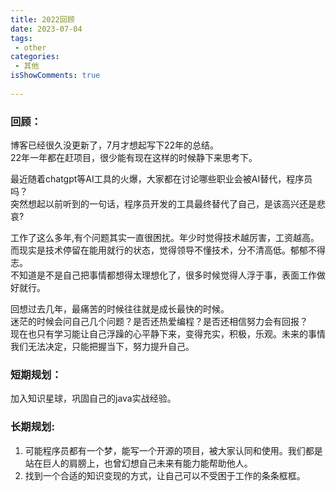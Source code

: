 ```yaml
---
title: 2022回顾
date: 2023-07-04
tags:
 - other
categories: 
 - 其他
isShowComments: true
 
---
```


### 回顾：
博客已经很久没更新了，7月才想起写下22年的总结。  
22年一年都在赶项目，很少能有现在这样的时候静下来思考下。


最近随着chatgpt等AI工具的火爆，大家都在讨论哪些职业会被AI替代，程序员吗？  
突然想起以前听到的一句话，程序员开发的工具最终替代了自己，是该高兴还是悲哀?


工作了这么多年,有个问题其实一直很困扰。年少时觉得技术越厉害，工资越高。  
而现实是技术停留在能用就行的状态，觉得领导不懂技术，分不清高低。郁郁不得志。  
不知道是不是自己把事情都想得太理想化了，很多时候觉得人浮于事，表面工作做好就行。


回想过去几年，最痛苦的时候往往就是成长最快的时候。  
迷茫的时候会问自己几个问题？是否还热爱编程？是否还相信努力会有回报？  
现在也只有学习能让自己浮躁的心平静下来，变得充实，积极，乐观。未来的事情我们无法决定，只能把握当下，努力提升自己。

### 短期规划：
加入知识星球，巩固自己的java实战经验。

### 长期规划:
1. 可能程序员都有一个梦，能写一个开源的项目，被大家认同和使用。我们都是站在巨人的肩膀上，也曾幻想自己未来有能力能帮助他人。
2. 找到一个合适的知识变现的方式，让自己可以不受困于工作的条条框框。
